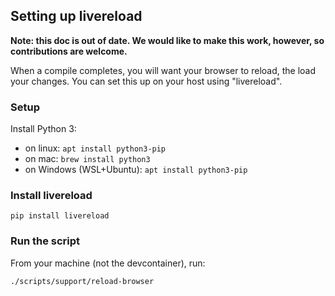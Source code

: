 ## Setting up livereload

**Note: this doc is out of date. We would like to make this work, however, so contributions are welcome.**

When a compile completes, you will want your browser to reload, the load your changes. You can set this up on your host using "livereload".

### Setup

Install Python 3:

- on linux: `apt install python3-pip`
- on mac: `brew install python3`
- on Windows (WSL+Ubuntu): `apt install python3-pip`

### Install livereload

`pip install livereload`

### Run the script

From your machine (not the devcontainer), run:

`./scripts/support/reload-browser`
